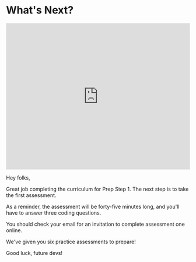 # What's Next?

<iframe src="https://player.vimeo.com/video/195724382?rel=0&autoplay=1" width="100%" height="400px" frameborder="0" webkitallowfullscreen="" mozallowfullscreen="" allowfullscreen="" style="line-height: 1.6em;" rel="line-height: 1.6em;"></iframe>

Hey folks,

Great job completing the curriculum for Prep Step 1. The next step is to take
the first assessment.

As a reminder, the assessment will be forty-five minutes long, and you'll have
to answer three coding questions.

You should check your email for an invitation to complete assessment one online.

We've given you six practice assessments to prepare!

Good luck, future devs!
